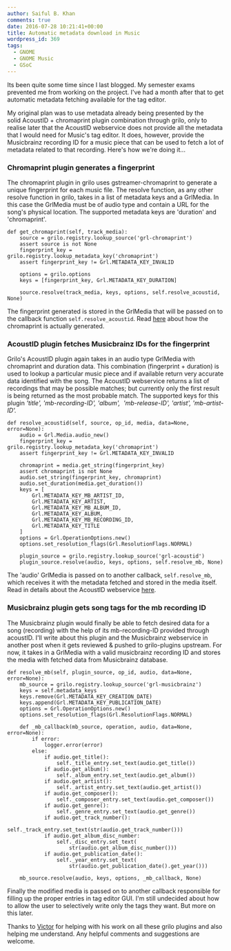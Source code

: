 ```yaml
---
author: Saiful B. Khan
comments: true
date: 2016-07-28 10:21:41+00:00
title: Automatic metadata download in Music
wordpress_id: 369
tags:
  - GNOME
  - GNOME Music
  - GSoC
---
```


Its been quite some time since I last blogged. My semester exams prevented me from working on the project. I've had a month after that to get automatic metadata fetching available for the tag editor.<!-- more -->

My original plan was to use metadata already being presented by the solid AcoustID + chromaprint plugin combination through grilo, only to realise later that the AcoustID webservice does not provide all the metadata that I would need for Music's tag editor. It does, however, provide the Musicbrainz recording ID for a music piece that can be used to fetch a lot of metadata related to that recording. Here's how we're doing it...



### Chromaprint plugin generates a fingerprint



The chromaprint plugin in grilo uses gstreamer-chromaprint to generate a unique fingerprint for each music file. The resolve function, as any other resolve function in grilo, takes in a list of metadata keys and a GrlMedia. In this case the GrlMedia must be of audio type and contain a URL for the song's physical location. The supported metadata keys are 'duration' and 'chromaprint'.

```
def get_chromaprint(self, track_media):
    source = grilo.registry.lookup_source('grl-chromaprint')
    assert source is not None
    fingerprint_key = grilo.registry.lookup_metadata_key('chromaprint')
    assert fingerprint_key != Grl.METADATA_KEY_INVALID

    options = grilo.options
    keys = [fingerprint_key, Grl.METADATA_KEY_DURATION]

    source.resolve(track_media, keys, options, self.resolve_acoustid, None)
```

The fingerprint generated is stored in the GrlMedia that will be passed on to the callback function `self.resolve_acoustid`. Read [here](https://oxygene.sk/lukas/2011/01/how-does-chromaprint-work/) about how the chromaprint is actually generated.



### AcoustID plugin fetches Musicbrainz IDs for the fingerprint



Grilo's AcoustID plugin again takes in an audio type GrlMedia with chromaprint and duration data. This combination (fingerprint + duration) is used to lookup a particular music piece and if available return very accurate data identified with the song. The AcoustID webservice returns a list of recordings that may be possible matches; but currently only the first result is being returned as the most probable match. The supported keys for this plugin _'title', 'mb-recording-ID', 'album',  'mb-release-ID', 'artist', 'mb-artist-ID'._

```
def resolve_acoustid(self, source, op_id, media, data=None, error=None):
    audio = Grl.Media.audio_new()
    fingerprint_key = grilo.registry.lookup_metadata_key('chromaprint')
    assert fingerprint_key != Grl.METADATA_KEY_INVALID

    chromaprint = media.get_string(fingerprint_key)
    assert chromaprint is not None
    audio.set_string(fingerprint_key, chromaprint)
    audio.set_duration(media.get_duration())
    keys = [
        Grl.METADATA_KEY_MB_ARTIST_ID,
        Grl.METADATA_KEY_ARTIST,
        Grl.METADATA_KEY_MB_ALBUM_ID,
        Grl.METADATA_KEY_ALBUM,
        Grl.METADATA_KEY_MB_RECORDING_ID,
        Grl.METADATA_KEY_TITLE
    ]
    options = Grl.OperationOptions.new()
    options.set_resolution_flags(Grl.ResolutionFlags.NORMAL)

    plugin_source = grilo.registry.lookup_source('grl-acoustid')
    plugin_source.resolve(audio, keys, options, self.resolve_mb, None)
```

The 'audio' GrlMedia is passed on to another callback, `self.resolve_mb`, which receives it with the metadata fetched and stored in the media itself. Read in details about the AcoustID webservice [here](https://acoustid.org/webservice).



### Musicbrainz plugin gets song tags for the mb recording ID



The Musicbrainz plugin would finally be able to fetch desired data for a song (recording) with the help of its mb-recording-ID provided through acoustID. I'll write about this plugin and the Musicbrainz webservice in another post when it gets reviewed & pushed to grilo-plugins upstream. For now, it takes in a GrlMedia with a valid musicbrainz recording ID and stores the media with fetched data from Musicbrainz database.

```
def resolve_mb(self, plugin_source, op_id, audio, data=None, error=None):
    mb_source = grilo.registry.lookup_source('grl-musicbrainz')
    keys = self.metadata_keys
    keys.remove(Grl.METADATA_KEY_CREATION_DATE)
    keys.append(Grl.METADATA_KEY_PUBLICATION_DATE)
    options = Grl.OperationOptions.new()
    options.set_resolution_flags(Grl.ResolutionFlags.NORMAL)

    def _mb_callback(mb_source, operation, audio, data=None, error=None):
        if error:
            logger.error(error)
        else:
            if audio.get_title():
                self._title_entry.set_text(audio.get_title())
            if audio.get_album():
                self._album_entry.set_text(audio.get_album())
            if audio.get_artist():
                self._artist_entry.set_text(audio.get_artist())
            if audio.get_composer():
                self._composer_entry.set_text(audio.get_composer())
            if audio.get_genre():
                self._genre_entry.set_text(audio.get_genre())
            if audio.get_track_number():
                self._track_entry.set_text(str(audio.get_track_number()))
            if audio.get_album_disc_number:
                self._disc_entry.set_text(
                    str(audio.get_album_disc_number()))
            if audio.get_publication_date():
                self._year_entry.set_text(
                    str(audio.get_publication_date().get_year()))

    mb_source.resolve(audio, keys, options, _mb_callback, None)
```

Finally the modified media is passed on to another callback responsible for filling up the proper entries in tag editor GUI. I'm still undecided about how to allow the user to selectively write only the tags they want. But more on this later.

Thanks to [Victor](https://wiki.gnome.org/VictorToso) for helping with his work on all these grilo plugins and also helping me understand. Any helpful comments and suggestions are welcome.
